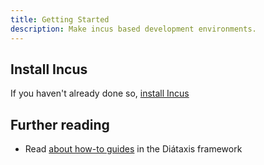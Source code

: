 ```yaml
---
title: Getting Started
description: Make incus based development environments.
---
```


## Install Incus

If you haven't already done so, [install Incus](https://linuxcontainers.org/incus/docs/main/tutorial/first_steps/)



## Further reading

- Read [about how-to guides](https://diataxis.fr/how-to-guides/) in the Diátaxis framework
